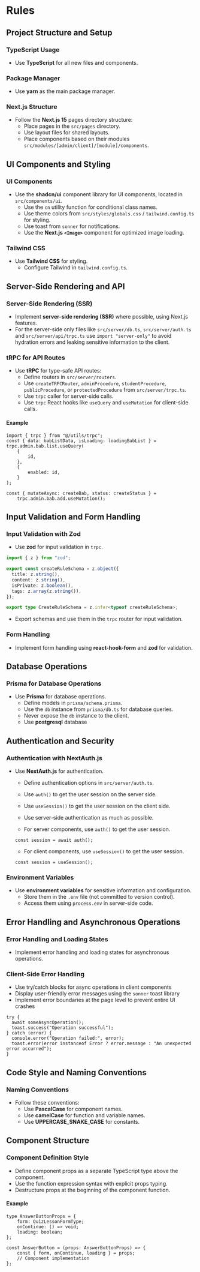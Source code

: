 # Rules

## Project Structure and Setup

### TypeScript Usage

- Use **TypeScript** for all new files and components.

### Package Manager

- Use **yarn** as the main package manager.

### Next.js Structure

- Follow the **Next.js 15** pages directory structure:
  - Place pages in the `src/pages` directory.
  - Use layout files for shared layouts.
  - Place components based on their modules `src/modules/[admin/client]/[module]/components`.

## UI Components and Styling

### UI Components

- Use the **shadcn/ui** component library for UI components, located in `src/components/ui`.
  - Use the `cn` utility function for conditional class names.
  - Use theme colors from `src/styles/globals.css` / `tailwind.config.ts` for styling.
  - Use toast from `sonner` for notifications.
  - Use the **Next.js `<Image>`** component for optimized image loading.

### Tailwind CSS

- Use **Tailwind CSS** for styling.
  - Configure Tailwind in `tailwind.config.ts`.

## Server-Side Rendering and API

### Server-Side Rendering (SSR)

- Implement **server-side rendering (SSR)** where possible, using Next.js features.
- For the server-side only files like `src/server/db.ts`, `src/server/auth.ts` and `src/server/api/trpc.ts` use `import "server-only"` to avoid hydration errors and leaking sensitive information to the client.

### tRPC for API Routes

- Use **tRPC** for type-safe API routes:
  - Define routers in `src/server/routers`.
  - Use `createTRPCRouter`, `adminProcedure`, `studentProcedure`, `publicProcedure`, or `protectedProcedure` from `src/server/trpc.ts`.
  - Use `trpc` caller for server-side calls.
  - Use `trpc` React hooks like `useQuery` and `useMutation` for client-side calls.

#### Example

```tsx
import { trpc } from "@/utils/trpc";
const { data: babListData, isLoading: loadingBabList } = trpc.admin.bab.list.useQuery(
    {
        id,
    },
    {
        enabled: id,
    }
);

const { mutateAsync: createBab, status: createStatus } =
    trpc.admin.bab.add.useMutation();
```

## Input Validation and Form Handling

### Input Validation with Zod

- Use **zod** for input validation in `trpc`.

```ts
import { z } from "zod";

export const createRuleSchema = z.object({
  title: z.string(),
  content: z.string(),
  isPrivate: z.boolean(),
  tags: z.array(z.string()),
});

export type CreateRuleSchema = z.infer<typeof createRuleSchema>;
```

- Export schemas and use them in the `trpc` router for input validation.

### Form Handling

- Implement form handling using **react-hook-form** and **zod** for validation.

## Database Operations

### Prisma for Database Operations

- Use **Prisma** for database operations.
  - Define models in `prisma/schema.prisma`.
  - Use the `db` instance from `prisma/db.ts` for database queries.
  - Never expose the `db` instance to the client.
  - Use **postgresql** database

## Authentication and Security

### Authentication with NextAuth.js

- Use **NextAuth.js** for authentication.

  - Define authentication options in `src/server/auth.ts`.
  - Use `auth()` to get the user session on the server side.
  - Use `useSession()` to get the user session on the client side.
  - Use server-side authentication as much as possible.

  - For server components, use `auth()` to get the user session.

  ```tsx
  const session = await auth();
  ```

  - For client components, use `useSession()` to get the user session.

  ```tsx
  const session = useSession();
  ```

### Environment Variables

- Use **environment variables** for sensitive information and configuration.
  - Store them in the `.env` file (not committed to version control).
  - Access them using `process.env` in server-side code.

## Error Handling and Asynchronous Operations

### Error Handling and Loading States

- Implement error handling and loading states for asynchronous operations.

### Client-Side Error Handling

- Use try/catch blocks for async operations in client components
- Display user-friendly error messages using the `sonner` toast library
- Implement error boundaries at the page level to prevent entire UI crashes

```tsx
try {
  await someAsyncOperation();
  toast.success("Operation successful");
} catch (error) {
  console.error("Operation failed:", error);
  toast.error(error instanceof Error ? error.message : "An unexpected error occurred");
}
````

## Code Style and Naming Conventions

### Naming Conventions

- Follow these conventions:
  - Use **PascalCase** for component names.
  - Use **camelCase** for function and variable names.
  - Use **UPPERCASE_SNAKE_CASE** for constants.

## Component Structure

### Component Definition Style

- Define component props as a separate TypeScript type above the component.
- Use the function expression syntax with explicit props typing.
- Destructure props at the beginning of the component function.

#### Example

```tsx
type AnswerButtonProps = {
    form: QuizLessonFormType;
    onContinue: () => void;
    loading: boolean;
};

const AnswerButton = (props: AnswerButtonProps) => {
    const { form, onContinue, loading } = props;
    // Component implementation
};
```
